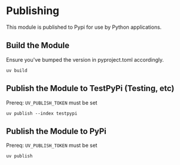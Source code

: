 # Publishing

This module is published to Pypi for use by Python applications.

## Build the Module

Ensure you've bumped the version in pyproject.toml accordingly.

```
uv build
```

## Publish the Module to TestPyPi (Testing, etc)

Prereq: `UV_PUBLISH_TOKEN` must be set

```
uv publish --index testpypi
```

## Publish the Module to PyPi

Prereq: `UV_PUBLISH_TOKEN` must be set

```
uv publish
```
